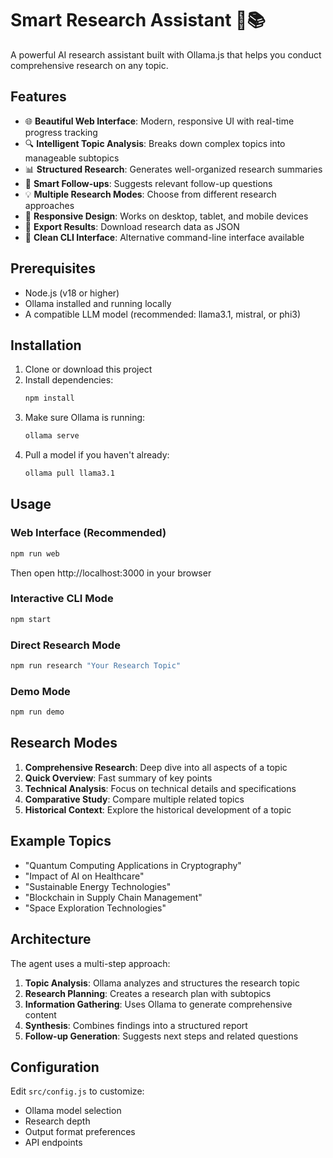 # Smart Research Assistant 🤖📚

A powerful AI research assistant built with Ollama.js that helps you conduct comprehensive research on any topic.

## Features

- 🌐 **Beautiful Web Interface**: Modern, responsive UI with real-time progress tracking
- 🔍 **Intelligent Topic Analysis**: Breaks down complex topics into manageable subtopics
- 📊 **Structured Research**: Generates well-organized research summaries
- 🎯 **Smart Follow-ups**: Suggests relevant follow-up questions
- 💡 **Multiple Research Modes**: Choose from different research approaches
- 📱 **Responsive Design**: Works on desktop, tablet, and mobile devices
- 💾 **Export Results**: Download research data as JSON
- 🎨 **Clean CLI Interface**: Alternative command-line interface available

## Prerequisites

- Node.js (v18 or higher)
- Ollama installed and running locally
- A compatible LLM model (recommended: llama3.1, mistral, or phi3)

## Installation

1. Clone or download this project
2. Install dependencies:
   ```bash
   npm install
   ```
3. Make sure Ollama is running:
   ```bash
   ollama serve
   ```
4. Pull a model if you haven't already:
   ```bash
   ollama pull llama3.1
   ```

## Usage

### Web Interface (Recommended)
```bash
npm run web
```
Then open http://localhost:3000 in your browser

### Interactive CLI Mode
```bash
npm start
```

### Direct Research Mode
```bash
npm run research "Your Research Topic"
```

### Demo Mode
```bash
npm run demo
```

## Research Modes

1. **Comprehensive Research**: Deep dive into all aspects of a topic
2. **Quick Overview**: Fast summary of key points
3. **Technical Analysis**: Focus on technical details and specifications
4. **Comparative Study**: Compare multiple related topics
5. **Historical Context**: Explore the historical development of a topic

## Example Topics

- "Quantum Computing Applications in Cryptography"
- "Impact of AI on Healthcare"
- "Sustainable Energy Technologies"
- "Blockchain in Supply Chain Management"
- "Space Exploration Technologies"

## Architecture

The agent uses a multi-step approach:
1. **Topic Analysis**: Ollama analyzes and structures the research topic
2. **Research Planning**: Creates a research plan with subtopics
3. **Information Gathering**: Uses Ollama to generate comprehensive content
4. **Synthesis**: Combines findings into a structured report
5. **Follow-up Generation**: Suggests next steps and related questions

## Configuration

Edit `src/config.js` to customize:
- Ollama model selection
- Research depth
- Output format preferences
- API endpoints
